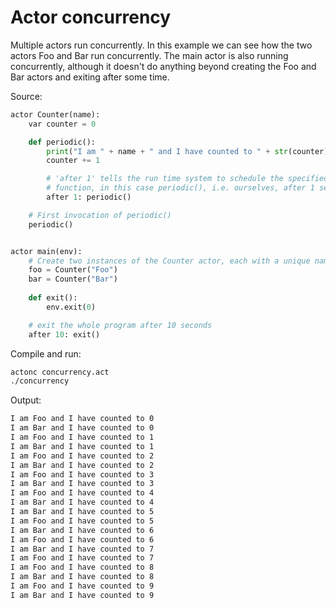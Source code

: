 # Actor concurrency

Multiple actors run concurrently. In this example we can see how the two actors Foo and Bar run concurrently. The main actor is also running concurrently, although it doesn't do anything beyond creating the Foo and Bar actors and exiting after some time.

Source:
```python
actor Counter(name):
    var counter = 0

    def periodic():
        print("I am " + name + " and I have counted to " + str(counter))
        counter += 1

        # 'after 1' tells the run time system to schedule the specified
        # function, in this case periodic(), i.e. ourselves, after 1 second
        after 1: periodic()

    # First invocation of periodic()
    periodic()


actor main(env):
    # Create two instances of the Counter actor, each with a unique name
    foo = Counter("Foo")
    bar = Counter("Bar")
    
    def exit():
        env.exit(0)

    # exit the whole program after 10 seconds
    after 10: exit()
```

Compile and run:
```sh
actonc concurrency.act
./concurrency
```

Output:
```sh
I am Foo and I have counted to 0
I am Bar and I have counted to 0
I am Foo and I have counted to 1
I am Bar and I have counted to 1
I am Foo and I have counted to 2
I am Bar and I have counted to 2
I am Foo and I have counted to 3
I am Bar and I have counted to 3
I am Foo and I have counted to 4
I am Bar and I have counted to 4
I am Bar and I have counted to 5
I am Foo and I have counted to 5
I am Bar and I have counted to 6
I am Foo and I have counted to 6
I am Bar and I have counted to 7
I am Foo and I have counted to 7
I am Foo and I have counted to 8
I am Bar and I have counted to 8
I am Foo and I have counted to 9
I am Bar and I have counted to 9
```
